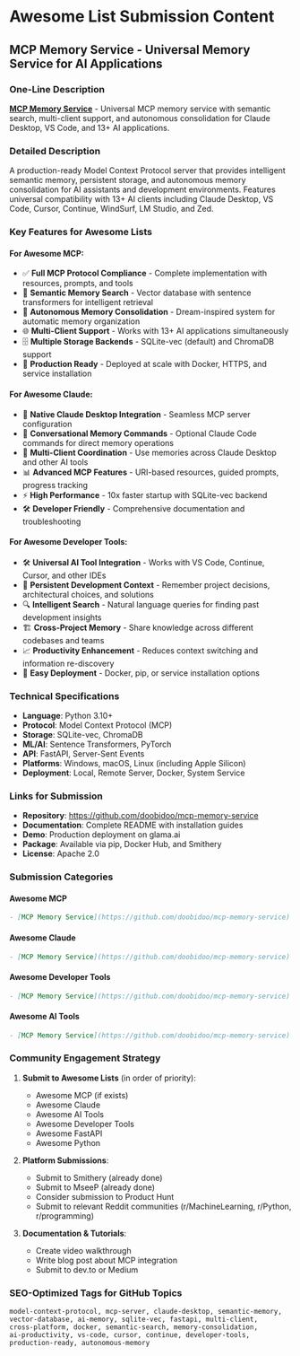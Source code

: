 # Awesome List Submission Content

## MCP Memory Service - Universal Memory Service for AI Applications

### One-Line Description
**[MCP Memory Service](https://github.com/doobidoo/mcp-memory-service)** - Universal MCP memory service with semantic search, multi-client support, and autonomous consolidation for Claude Desktop, VS Code, and 13+ AI applications.

### Detailed Description
A production-ready Model Context Protocol server that provides intelligent semantic memory, persistent storage, and autonomous memory consolidation for AI assistants and development environments. Features universal compatibility with 13+ AI clients including Claude Desktop, VS Code, Cursor, Continue, WindSurf, LM Studio, and Zed.

### Key Features for Awesome Lists

#### For Awesome MCP:
- ✅ **Full MCP Protocol Compliance** - Complete implementation with resources, prompts, and tools
- 🧠 **Semantic Memory Search** - Vector database with sentence transformers for intelligent retrieval
- 🔄 **Autonomous Memory Consolidation** - Dream-inspired system for automatic memory organization
- 🌐 **Multi-Client Support** - Works with 13+ AI applications simultaneously
- 🗄️ **Multiple Storage Backends** - SQLite-vec (default) and ChromaDB support
- 🚀 **Production Ready** - Deployed at scale with Docker, HTTPS, and service installation

#### For Awesome Claude:
- 🎯 **Native Claude Desktop Integration** - Seamless MCP server configuration
- 💬 **Conversational Memory Commands** - Optional Claude Code commands for direct memory operations
- 🔗 **Multi-Client Coordination** - Use memories across Claude Desktop and other AI tools
- 📊 **Advanced MCP Features** - URI-based resources, guided prompts, progress tracking
- ⚡ **High Performance** - 10x faster startup with SQLite-vec backend
- 🛠️ **Developer Friendly** - Comprehensive documentation and troubleshooting

#### For Awesome Developer Tools:
- 🛠️ **Universal AI Tool Integration** - Works with VS Code, Continue, Cursor, and other IDEs
- 📝 **Persistent Development Context** - Remember project decisions, architectural choices, and solutions
- 🔍 **Intelligent Search** - Natural language queries for finding past development insights
- 🏗️ **Cross-Project Memory** - Share knowledge across different codebases and teams
- 📈 **Productivity Enhancement** - Reduces context switching and information re-discovery
- 🐳 **Easy Deployment** - Docker, pip, or service installation options

### Technical Specifications
- **Language**: Python 3.10+
- **Protocol**: Model Context Protocol (MCP)
- **Storage**: SQLite-vec, ChromaDB
- **ML/AI**: Sentence Transformers, PyTorch
- **API**: FastAPI, Server-Sent Events
- **Platforms**: Windows, macOS, Linux (including Apple Silicon)
- **Deployment**: Local, Remote Server, Docker, System Service

### Links for Submission
- **Repository**: https://github.com/doobidoo/mcp-memory-service
- **Documentation**: Complete README with installation guides
- **Demo**: Production deployment on glama.ai
- **Package**: Available via pip, Docker Hub, and Smithery
- **License**: Apache 2.0

### Submission Categories

#### Awesome MCP
```markdown
- [MCP Memory Service](https://github.com/doobidoo/mcp-memory-service) - Universal memory service with semantic search, autonomous consolidation, and 13+ client support. Features production deployment, multi-client coordination, and dream-inspired memory organization.
```

#### Awesome Claude  
```markdown
- [MCP Memory Service](https://github.com/doobidoo/mcp-memory-service) - Intelligent semantic memory service for Claude Desktop with multi-client support, autonomous consolidation, and optional conversational commands. Production-ready with Docker and service deployment.
```

#### Awesome Developer Tools
```markdown
- [MCP Memory Service](https://github.com/doobidoo/mcp-memory-service) - Universal memory service for AI-powered development workflows. Integrates with VS Code, Continue, Cursor, and 13+ AI tools to provide persistent context and intelligent search across projects.
```

#### Awesome AI Tools
```markdown
- [MCP Memory Service](https://github.com/doobidoo/mcp-memory-service) - Production-ready memory service for AI assistants with semantic search, vector storage, and autonomous consolidation. Works with Claude Desktop, LM Studio, and 13+ AI applications.
```

### Community Engagement Strategy

1. **Submit to Awesome Lists** (in order of priority):
   - Awesome MCP (if exists)
   - Awesome Claude 
   - Awesome AI Tools
   - Awesome Developer Tools
   - Awesome FastAPI
   - Awesome Python

2. **Platform Submissions**:
   - Submit to Smithery (already done)
   - Submit to MseeP (already done)  
   - Consider submission to Product Hunt
   - Submit to relevant Reddit communities (r/MachineLearning, r/Python, r/programming)

3. **Documentation & Tutorials**:
   - Create video walkthrough
   - Write blog post about MCP integration
   - Submit to dev.to or Medium

### SEO-Optimized Tags for GitHub Topics
```
model-context-protocol, mcp-server, claude-desktop, semantic-memory, 
vector-database, ai-memory, sqlite-vec, fastapi, multi-client, 
cross-platform, docker, semantic-search, memory-consolidation, 
ai-productivity, vs-code, cursor, continue, developer-tools, 
production-ready, autonomous-memory
```